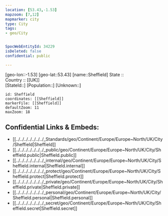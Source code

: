 ```yaml
---
location: [53.43,-1.53] 
mapzoom: [7,12] 
mapmarker: city 
type: City
tags:
- geo/City


SpocWebEntityId: 34229
isDeleted: false
confidential: public

---
```

[geo-lon::-1.53] 
[geo-lat::53.43] 
[name::Sheffield] 
State ::  
Country :: [[UK]]  
[StateId::] 
[Population::] 
[Unknown::] 


```leaflet
id: Sheffield
coordinates: [[Sheffield]] 
markerFile: [[Sheffield]] 
defaultZoom: 11 
maxZoom: 18
```


## Confidential Links & Embeds: 
- [[../../../../../../../_Standards/geo/Continent/Europe/Europe~North/UK/City/Sheffield|Sheffield]] 
- [[../../../../../../../_public/geo/Continent/Europe/Europe~North/UK/City/Sheffield.public|Sheffield.public]] 
- [[../../../../../../../_internal/geo/Continent/Europe/Europe~North/UK/City/Sheffield.internal|Sheffield.internal]] 
- [[../../../../../../../_protect/geo/Continent/Europe/Europe~North/UK/City/Sheffield.protect|Sheffield.protect]] 
- [[../../../../../../../_private/geo/Continent/Europe/Europe~North/UK/City/Sheffield.private|Sheffield.private]] 
- [[../../../../../../../_personal/geo/Continent/Europe/Europe~North/UK/City/Sheffield.personal|Sheffield.personal]] 
- [[../../../../../../../_secret/geo/Continent/Europe/Europe~North/UK/City/Sheffield.secret|Sheffield.secret]] 
